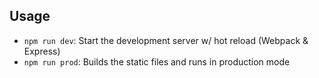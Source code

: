 ## Usage
* `npm run dev`: Start the development server w/ hot reload (Webpack & Express)
* `npm run prod`: Builds the static files and runs in production mode
